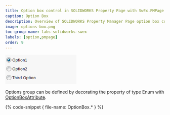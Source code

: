 ```yaml
---
title: Option box control in SOLIDWORKS Property Page with SwEx.PMPage framework
caption: Option Box
description: Overview of SOLIDWORKS Property Manager Page option box control creation and customization using SwEx.PMPage framework
image: options-box.png
toc-group-name: labs-solidworks-swex
labels: [option,pmpage]
order: 9
---
```

![Option box control](options-box.png)

Options group can be defined by decorating the property of type Enum with [OptionBoxAttribute](https://docs.codestack.net/swex/pmpage/html/T_CodeStack_SwEx_PMPage_Attributes_OptionBoxAttribute.htm).

{% code-snippet { file-name: OptionBox.* } %}
